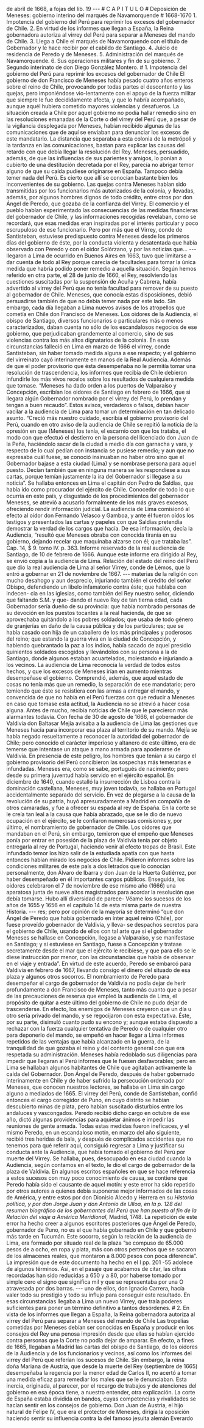 de abril de 1668, a fojas del lib. 19 --- # C A P I T U L O # Deposición de Meneses: gobierno interino del marqués de Navamorquende # 1668-1670 1. Impotencia del gobierno del Perú para reprimir los excesos del gobernador de Chile. 2. En virtud de los informes que llegan a España, la Reina gobernadora autoriza al virrey del Perú para separar a Meneses del mando de Chile. 3. Llega a Chile el marqués de Navamorquende con el título de Gobernador y le hace recibir por el cabildo de Santiago. 4. Juicio de residencia de Peredo y de Meneses. 5. Administración del marqués de Navamorquende. 6. Sus operaciones militares y fin de su gobierno. 7. Segundo interinato de don Diego González Montero. # 1. Impotencia del gobierno del Perú para reprimir los excesos del gobernador de Chile El gobierno de don Francisco de Meneses había pesado cuatro años enteros sobre el reino de Chile, provocando por todas partes el descontento y las quejas, pero imponiéndose vio-lentamente con el apoyo de la fuerza militar que siempre le fue decididamente afecta, y que lo habría acompañado, aunque aquél hubiera cometido mayores violencias y desafueros. La situación creada a Chile por aquel gobierno no podía hallar remedio sino en las resoluciones emanadas de la Corte o del virrey del Perú que, a pesar de la vigilancia desplegada por Meneses, habían recibido algunas de las comunicaciones que de aquí se enviaban para denunciar los excesos de este mandatario. La distancia que separaba a esta colonia de la metrópoli y la tardanza en las comunicaciones, bastan para explicar las causas del retardo con que debía llegar la resolución del Rey. Meneses, persuadido, además, de que las influencias de sus parientes y amigos, lo ponían a cubierto de una destitución decretada por el Rey, parecía no abrigar temor alguno de que su caída pudiese originarse en España. Tampoco debía temer nada del Perú. Es cierto que allí se conocían bastante bien los inconvenientes de su gobierno. Las quejas contra Meneses habían sido transmitidas por los funcionarios más autorizados de la colonia, y llevadas, además, por algunos hombres dignos de todo crédito, entre otros por don Ángel de Peredo, que gozaba de la confianza del Virrey. El comercio y el pueblo habían experimentado las consecuencias de las medidas financieras del gobernador de Chile, y las informaciones recogidas revelaban, como se recordará, que esas medidas eran inspiradas por el interés particular y poco escrupuloso de ese funcionario. Pero por más que el Virrey, conde de Santisteban, estuviese predispuesto contra Meneses desde los primeros días del gobierno de éste, por la conducta violenta y desatentada que había observado con Peredo y con el oidor Solórzano, y por las noticias que... --- llegaron a Lima de ocurrido en Buenos Aires en 1663, tuvo que limitarse a dar cuenta de todo al Rey porque carecía de facultades para tomar la única medida que habría podido poner remedio a aquella situación. Según hemos referido en otra parte, el 28 de junio de 1660, el Rey, resolviendo las cuestiones suscitadas por la suspensión de Acuña y Cabrera, había advertido al virrey del Perú que no tenía facultad para remover de su puesto al gobernador de Chile. Meneses, que conocía estas disposiciones, debió persuadirse también de que no debía temer nada por este lado. Sin embargo, cada día llegaban a Lima nuevos avisos de los atropellos que cometía en Chile don Francisco de Meneses. Los oidores de la Audiencia, el obispo de Santiago, diversos funcionarios o particulares más o menos caracterizados, daban cuenta no sólo de los escandalosos negocios de ese gobierno, que perjudicaban grandemente al comercio, sino de sus violencias contra los más altos dignatarios de la colonia. En esas circunstancias falleció en Lima en marzo de 1666 el virrey, conde Santisteban, sin haber tomado medida alguna a ese respecto; y el gobierno del virreinato cayó interinamente en manos de la Real Audiencia. Además de que el poder provisorio que ésta desempeñaba no le permitía tomar una resolución de trascendencia, los informes que recibía de Chile debieron infundirle los más vivos recelos sobre los resultados de cualquiera medida que tomase. “Meneses ha dado orden a los puertos de Valparaíso y Concepción, escribían los oidores de Santiago en febrero de 1666, que si llegara algún Gobernador nombrado por el virrey del Perú, lo prendan y tengan a buen recaudo”. Estos avisos, verdaderos o falsos, debían hacer vacilar a la audiencia de Lima para tomar un determinación en tan delicado asunto. “Creció más nuestro cuidado, escribía el gobierno provisorio del Perú, cuando en otro aviso de la audiencia de Chile se repitió la noticia de la opresión en que (Meneses) los tenía, el escarnio con que los trataba, el modo con que efectuó el destierro en la persona del licenciado don Juan de la Peña, haciéndolo sacar de la ciudad a medio día con garnacha y vara, y respecto de lo cual pedían con instancia se pusiese remedio; y aun que no expresaba cuál fuese, se conoció insinuaban no haber otro sino que el Gobernador bajase a esta ciudad (Lima) y se nombrase persona para aquel puesto. Decían también que en ninguna manera se les respondiese a sus cartas, porque temían justamente la ira del Gobernador si llegase a su noticia”. Se hallaba entonces en Lima el capitán don Pedro de Saldías, que había ido como procurador del ejército de Chile. Conocedor de todo lo que ocurría en este país, y disgustado de los procedimientos del gobernador Meneses, se atrevió a acusarlo formalmente de los más graves excesos, ofreciendo rendir información judicial. La audiencia de Lima comisionó al efecto al oidor don Fernando Velasco y Gamboa, y ante él fueron oídos los testigos y presentados las cartas y papeles con que Saldías pretendía demostrar la verdad de los cargos que hacía. De esa información, decía la Audiencia, “resultó que Meneses obraba con conocida tiranía en su gobierno, dejando recelar que maquinaba alzarse con él; que trataba las”. Cap. 14, $ 9. tomo IV. p. 363. Informe reservado de la real audiencia de Santiago, de 10 de febrero de 1666. Aunque este informe era dirigido al Rey, se envió copia a la audiencia de Lima. Relación del estado del reino del Perú que dio la real audiencia de Lima al señor Virrey, conde de Lémos, que la entró a gobernar en 21 de noviembre de 1667. --- materias de la religión con mucho desahogo y aun desprecio, injuriando también el crédito del señor Obispo, defendiendo un libelo infamatorio contra éste; que hablaba con indecen- cia en las iglesias, como también del Rey nuestro señor, diciendo que faltando S.M. y que- dando el nuevo Rey de tan tierna edad, cada Gobernador sería dueño de su provincia: que había nombrado personas de su devoción en los puestos tocantes a la real hacienda, de que se aprovechaba quitándolo a los pobres soldados; que usaba de todo género de granjerías en daño de la causa pública y de los particulares; que se había casado con hija de un caballero de los más principales y poderosos del reino; que estando la guerra viva en la ciudad de Concepción, y habiendo quebrantado la paz a los indios, había sacado de aquel presidio quinientos soldados escogidos y llevándolos con su persona a la de Santiago, donde algunos estaban acuartelados, molestando e injuriando a los vecinos. La audiencia de Lima reconocía la verdad de todos estos hechos, y que los excesos de Meneses irían en aumento mientras desempeñase el gobierno. Comprendió, además, que aquel estado de cosas no tenía más que un remedio, la separación de ese mandatario; pero temiendo que éste se resistiera con las armas a entregar el mando, y convencida de que no había en el Perú fuerzas con que reducir a Meneses en caso que tomase esta actitud, la Audiencia no se atrevió a hacer cosa alguna. Antes de mucho, recibía noticias de Chile que le parecieron más alarmantes todavía. Con fecha de 30 de agosto de 1666, el gobernador de Valdivia don Baltasar Mejía avisaba a la audiencia de Lima las gestiones que Meneses hacía para incorporar esa plaza al territorio de su mando. Mejía se había negado resueltamente a reconocer la autoridad del gobernador de Chile; pero conocido el carácter imperioso y altanero de este último, era de temerse que intentase un ataque a mano armada para apoderarse de Valdivia. En presencia de este peligro, los hombres que tenían a su cargo el gobierno provisorio del Perú concibieron las sospechas más temerarias e infundadas. Meneses era, como se sabe, portugués de nacimiento; pero desde su primera juventud había servido en el ejército español. En diciembre de 1640, cuando estalló la insurrección de Lisboa contra la dominación castellana, Meneses, muy joven todavía, se hallaba en Portugal accidentalmente separado del servicio. En vez de plegarse a la causa de la revolución de su patria, huyó apresuradamente a Madrid en compañía de otros camaradas, y fue a ofrecer su espada al rey de España. En la corte se le creía tan leal a la causa que había abrazado, que se le dio de nuevo ocupación en el ejército, se le confiaron numerosas comisiones y, por último, el nombramiento de gobernador de Chile. Los oidores que mandaban en el Perú, sin embargo, temieron que el empeño que Meneses ponía por entrar en posesión de la plaza de Valdivia tenía por objeto entregarla al rey de Portugal, haciendo venir al efecto tropas de Brasil. Este infundado temor los hizo salir de la estudiada apatía con que hasta entonces habían mirado los negocios de Chile. Pidieron informes sobre las condiciones militares de este país a dos letrados que lo conocían personalmente, don Álvaro de Ibarra y don Juan de la Huerta Gutiérrez, por haber desempeñado en él importantes cargos públicos. Enseguida, los oidores celebraron el 7 de noviembre de ese mismo año (1666) una aparatosa junta de nueve altos magistrados para acordar la resolución que debía tomarse. Hubo allí diversidad de parece- Véame los sucesos de los años de 1655 y 1656 en el capítulo 14 de esta misma parte de nuestra Historia. --- res; pero por opinión de la mayoría se determinó “que don Ángel de Peredo que había gobernado en ínter aquel reino (Chile), por fuese proveído gobernador de Valdivia, y lleva- se despachos secretos para el gobierno de Chile, usando de ellos con tal arte que si el gobernador Meneses se hallase en Concepción, llegase a Valparaíso, y se manifestase en Santiago; y si estuviese en Santiago, fuese a Concepción y tratase secretamente desde el mar que el ejército le recibiese, y que para ello se le diese instrucción por menor, con las circunstancias que había de observar en el viaje y entrada”. En virtud de este acuerdo, Peredo se embarcó para Valdivia en febrero de 1667, llevando consigo el dinero del situado de esa plaza y algunos otros socorros. El nombramiento de Peredo para desempeñar el cargo de gobernador de Valdivia no podía dejar de herir profundamente a don Francisco de Meneses, tanto más cuanto que a pesar de las precauciones de reserva que empleó la audiencia de Lima, el propósito de quitar a este último del gobierno de Chile no pudo dejar de trascenderse. En efecto, los enemigos de Meneses creyeron que un día u otro sería privado del mando, y se regocijaron con esta expectativa. Éste, por su parte, disimuló cuanto pudo su encono y; aunque estaba dispuesto a rechazar con la fuerza cualquier tentativa de Peredo o de cualquier otro para deponerlo del mando, se empeñó en hacer llegar a Lima informes repetidos de las ventajas que había alcanzado en la guerra, de la tranquilidad de que gozaba el reino y del contento general con que era respetada su administración. Meneses había redoblado sus diligencias para impedir que llegaran al Perú informes que le fuesen desfavorables; pero en Lima se hallaban algunos habitantes de Chile que agitaban activamente la caída del Gobernador. Don Ángel de Peredo, después de haber gobernado interinamente en Chile y de haber sufrido la persecución ordenada por Meneses, que conocen nuestros lectores, se hallaba en Lima sin cargo alguno a mediados de 1665. El virrey del Perú, conde de Santisteban, confió entonces el cargo corregidor de Puno, en cuyo distrito se habían descubierto minas de plata, pero habían suscitado disturbios entre los andaluces y vascongados. Peredo recibió dicho cargo en octubre de ese año, dictó algunas providencias para aquietar ánimos e impedir las reuniones de gente armada. Todas estas medidas fueron ineficaces, y el mismo Peredo, en un escandaloso motín, en marzo del año siguiente, recibió tres heridas de bala, y después de complicados accidentes que no tenemos para qué referir aquí, consiguió regresar a Lima y justificar su conducta ante la Audiencia, que había tomado el gobierno del Perú por muerte del Virrey. Se hallaba, pues, desocupado en esa ciudad cuando la Audiencia, según contamos en el texto, le dio el cargo de gobernador de la plaza de Valdivia. En algunos escritos españoles en que se hace referencia a estos sucesos con muy poco conocimiento de causa, se contiene que Peredo había sido el causante de aquel motín: y este error ha sido repetido por otros autores a quienes debía suponerse mejor informados de las cosas de América, y entre estos por don Dionisio Alcedo y Herrera en su *Historia política, y por don Jorge Juan y don Antonio de Ulloa, en la p. 128 del resumen biográfico de los gobernantes del Perú que han puesto al fin de la Relación del viaje a América Meridional*, Madrid, 1748. La repetición de este error ha hecho creer a algunos escritores posteriores que Ángel de Peredo, gobernador de Puno, no es el que había gobernado en Chile y que gobernó más tarde en Tucumán. Este socorro, según la relación de la audiencia de Lima, era formado por situado real de la plaza “se compuso de 65.000 pesos de a ocho, en ropa y plata, más con otros pertrechos que se sacaron de los almacenes reales, que montaron a 8.000 pesos con poca diferencia”. La impresión que de este documento ha hecho en el I pp. 201 -55 adolece de algunos términos. Así, en el pasaje que acabamos de citar, las cifras recordadas han sido reducidas a 650 y a 80, por haberse tomado por simple cero el signo que significa mil y que se representaba por una O atravesada por dos barras. --- uno de ellos, don Ignacio Carrera, hacía valer todo su prestigio y todo su influjo para conseguir este resultado. En esas circunstancias llegaba a Lima un nuevo Virrey, que traía poderes suficientes para poner un término definitivo a tantos desórdenes. # 2. En vista de los informes que llegan a España, la Reina gobernadora autoriza al virrey del Perú para separar a Meneses del mando de Chile Las tropelías cometidas por Meneses debían ser conocidas en España y producir en los consejos del Rey una penosa impresión desde que ellas se habían ejercido contra personas que la Corte no podía dejar de amparar. En efecto, a fines de 1665, llegaban a Madrid las cartas del obispo de Santiago, de los oidores de la Audiencia y de los funcionarios y vecinos, así como los informes del virrey del Perú que referían los sucesos de Chile. Sin embargo, la reina doña Mariana de Austria, que desde la muerte del Rey (septiembre de 1665) desempeñaba la regencia por la menor edad de Carlos II, no acertó a tomar una medida eficaz para remediar los males que se le denunciaban. Esta inercia, originada, al parecer, por el recargo de trabajos y de atenciones del gobierno en esa época tiene, a nuestro entender, otra explicación. La corte de España estaba dividida en bandos, cuyas competencias y rivalidades se hacían sentir en los consejos de gobierno. Don Juan de Austria, el hijo natural de Felipe IV, que era el protector de Meneses, dirigía la oposición haciendo sentir su influencia contra la del famoso jesuita alemán Everardo